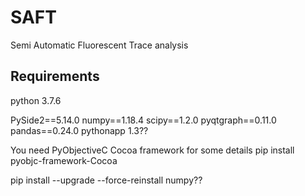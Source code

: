 # SAFT
Semi Automatic Fluorescent Trace analysis

## Requirements
python 3.7.6

PySide2==5.14.0
numpy==1.18.4
scipy==1.2.0
pyqtgraph==0.11.0
pandas==0.24.0
pythonapp 1.3??

You need PyObjectiveC Cocoa framework for some details
pip install pyobjc-framework-Cocoa

pip install --upgrade --force-reinstall numpy??
